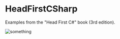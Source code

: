 # HeadFirstCSharp
Examples from the "Head First C#" book (3rd edition).

![something](https://covers.oreillystatic.com/images/0636920027812/cat.gif "something")
